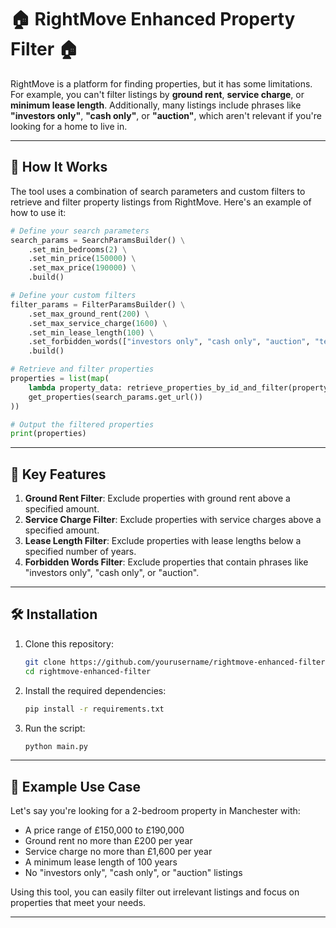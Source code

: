 # 🏠 RightMove Enhanced Property Filter 🏠

RightMove is a platform for finding properties, but it has some limitations. For example, you can't filter listings by **ground rent**, **service charge**, or **minimum lease length**. Additionally, many listings include phrases like **"investors only"**, **"cash only"**, or **"auction"**, which aren't relevant if you're looking for a home to live in.

---

## 🚀 How It Works

The tool uses a combination of search parameters and custom filters to retrieve and filter property listings from RightMove. Here's an example of how to use it:

```python
# Define your search parameters
search_params = SearchParamsBuilder() \
    .set_min_bedrooms(2) \
    .set_min_price(150000) \
    .set_max_price(190000) \
    .build()

# Define your custom filters
filter_params = FilterParamsBuilder() \
    .set_max_ground_rent(200) \
    .set_max_service_charge(1600) \
    .set_min_lease_length(100) \
    .set_forbidden_words(["investors only", "cash only", "auction", "tenanted"]) \
    .build()

# Retrieve and filter properties
properties = list(map(
    lambda property_data: retrieve_properties_by_id_and_filter(property_data["id"], filter_params),
    get_properties(search_params.get_url())
))

# Output the filtered properties
print(properties)
```

---

## 🔧 Key Features

1. **Ground Rent Filter**: Exclude properties with ground rent above a specified amount.
2. **Service Charge Filter**: Exclude properties with service charges above a specified amount.
3. **Lease Length Filter**: Exclude properties with lease lengths below a specified number of years.
4. **Forbidden Words Filter**: Exclude properties that contain phrases like "investors only", "cash only", or "auction".

---

## 🛠️ Installation

1. Clone this repository:
   ```bash
   git clone https://github.com/yourusername/rightmove-enhanced-filter.git
   cd rightmove-enhanced-filter
   ```

2. Install the required dependencies:
   ```bash
   pip install -r requirements.txt
   ```

3. Run the script:
   ```bash
   python main.py
   ```

---

## 📝 Example Use Case

Let's say you're looking for a 2-bedroom property in Manchester with:
- A price range of £150,000 to £190,000
- Ground rent no more than £200 per year
- Service charge no more than £1,600 per year
- A minimum lease length of 100 years
- No "investors only", "cash only", or "auction" listings

Using this tool, you can easily filter out irrelevant listings and focus on properties that meet your needs.

---

